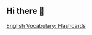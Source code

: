 ## Hi there 👋
<a href="https://apps.apple.com/tr/app/english-vocabulary-flashcards/id6680190159">English Vocabulary: Flashcards</a>
<!--
**MuratYurtseven/MuratYurtseven** is a ✨ _special_ ✨ repository because its `README.md` (this file) appears on your GitHub profile.

Here are some ideas to get you started:

- 🔭 I’m currently working on ...
- 🌱 I’m currently learning ...
- 👯 I’m looking to collaborate on ...
- 🤔 I’m looking for help with ...
- 💬 Ask me about ...
- 📫 How to reach me: ...
- 😄 Pronouns: ...
- ⚡ Fun fact: ...
-->
